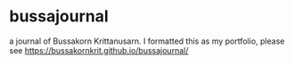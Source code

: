 # bussajournal
a journal of Bussakorn Krittanusarn.  I formatted this as my portfolio, please see https://bussakornkrit.github.io/bussajournal/
